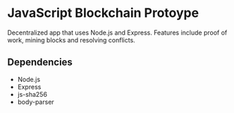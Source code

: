 # JavaScript Blockchain Protoype

Decentralized app that uses Node.js and Express. Features include proof of work, mining blocks and resolving conflicts.

## Dependencies

- Node.js
- Express
- js-sha256
- body-parser
